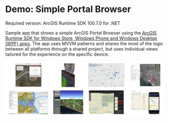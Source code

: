 Demo: Simple Portal Browser
=======================
Required version: ArcGIS Runtime SDK 100.7.0 for .NET

Sample app that shows a simple ArcGIS Portal Browser using the [ArcGIS Runtime SDK for Windows Store, Windows Phone and Windows Desktop (WPF) apps](https://developers.arcgis.com/net/). The app uses MVVM patterns and shares the most of the logic between all platforms through a shared project, but uses individual views tailored for the experience on the specific device.

<img src="Screenshot.png"/>

